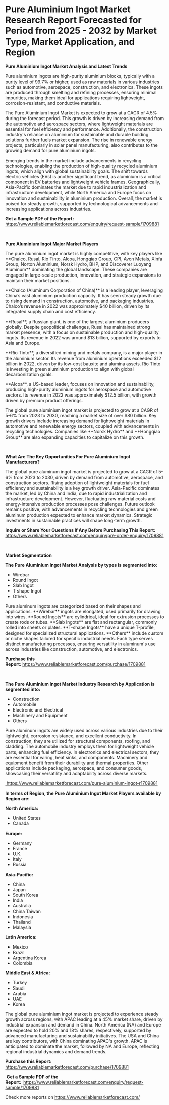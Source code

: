 <p><h1>Pure Aluminium Ingot Market Research Report Forecasted for Period from 2025 -  2032 by Market Type, Market Application, and Region</h1></p><p><strong>Pure Aluminium Ingot Market Analysis and Latest Trends</strong></p>
<p><p>Pure aluminium ingots are high-purity aluminium blocks, typically with a purity level of 99.7% or higher, used as raw materials in various industries such as automotive, aerospace, construction, and electronics. These ingots are produced through smelting and refining processes, ensuring minimal impurities, making them ideal for applications requiring lightweight, corrosion-resistant, and conductive materials.</p><p>The Pure Aluminium Ingot Market is expected to grow at a CAGR of 4.5% during the forecast period. This growth is driven by increasing demand from the automotive and aerospace sectors, where lightweight materials are essential for fuel efficiency and performance. Additionally, the construction industry's reliance on aluminium for sustainable and durable building solutions further fuels market expansion. The rise in renewable energy projects, particularly in solar panel manufacturing, also contributes to the growing demand for pure aluminium ingots.</p><p>Emerging trends in the market include advancements in recycling technologies, enabling the production of high-quality recycled aluminium ingots, which align with global sustainability goals. The shift towards electric vehicles (EVs) is another significant trend, as aluminium is a critical component in EV batteries and lightweight vehicle frames. Geographically, Asia-Pacific dominates the market due to rapid industrialization and infrastructure development, while North America and Europe focus on innovation and sustainability in aluminium production. Overall, the market is poised for steady growth, supported by technological advancements and increasing applications across industries.</p></p>
<p><strong>Get a Sample PDF of the Report:&nbsp;</strong> <a href="https://www.reliablemarketforecast.com/enquiry/request-sample/1709881?utm_campaign=2188&utm_medium=2&utm_source=Github&utm_content=ia&utm_term=25012025&utm_id=pure-aluminium-ingot">https://www.reliablemarketforecast.com/enquiry/request-sample/1709881</a></p>
<p>&nbsp;</p>
<p><strong>Pure Aluminium Ingot Major Market Players</strong></p>
<p><p>The pure aluminium ingot market is highly competitive, with key players like **Chalco, Rusal, Rio Tinto, Alcoa, Hongqiao Group, CPI, Avon Metals, Xinfa Group, Norton Aluminium, Norsk Hydro, BHP, and Discoverer Luoyang Aluminum** dominating the global landscape. These companies are engaged in large-scale production, innovation, and strategic expansions to maintain their market positions.</p><p>**Chalco (Aluminum Corporation of China)** is a leading player, leveraging China’s vast aluminium production capacity. It has seen steady growth due to rising demand in construction, automotive, and packaging industries. Chalco’s revenue in 2022 was approximately $40 billion, driven by its integrated supply chain and cost efficiency.</p><p>**Rusal**, a Russian giant, is one of the largest aluminium producers globally. Despite geopolitical challenges, Rusal has maintained strong market presence, with a focus on sustainable production and high-quality ingots. Its revenue in 2022 was around $13 billion, supported by exports to Asia and Europe.</p><p>**Rio Tinto**, a diversified mining and metals company, is a major player in the aluminium sector. Its revenue from aluminium operations exceeded $12 billion in 2022, driven by its low-cost bauxite and alumina assets. Rio Tinto is investing in green aluminium production to align with global decarbonization goals.</p><p>**Alcoa**, a US-based leader, focuses on innovation and sustainability, producing high-purity aluminium ingots for aerospace and automotive sectors. Its revenue in 2022 was approximately $12.5 billion, with growth driven by premium product offerings.</p><p>The global pure aluminium ingot market is projected to grow at a CAGR of 5-6% from 2023 to 2030, reaching a market size of over $80 billion. Key growth drivers include increasing demand for lightweight materials in automotive and renewable energy sectors, coupled with advancements in recycling technologies. Companies like **Norsk Hydro** and **Hongqiao Group** are also expanding capacities to capitalize on this growth.</p></p>
<p>&nbsp;</p>
<p><strong>What Are The Key Opportunities For Pure Aluminium Ingot Manufacturers?</strong></p>
<p><p>The global pure aluminum ingot market is projected to grow at a CAGR of 5-6% from 2023 to 2030, driven by demand from automotive, aerospace, and construction sectors. Rising adoption of lightweight materials for fuel efficiency and sustainability is a key growth driver. Asia-Pacific dominates the market, led by China and India, due to rapid industrialization and infrastructure development. However, fluctuating raw material costs and energy-intensive production processes pose challenges. Future outlook remains positive, with advancements in recycling technologies and green aluminum production expected to enhance market dynamics. Strategic investments in sustainable practices will shape long-term growth.</p></p>
<p><strong>Inquire or Share Your Questions If Any Before Purchasing This Report:</strong> <a href="https://www.reliablemarketforecast.com/enquiry/pre-order-enquiry/1709881?utm_campaign=2188&utm_medium=2&utm_source=Github&utm_content=ia&utm_term=25012025&utm_id=pure-aluminium-ingot">https://www.reliablemarketforecast.com/enquiry/pre-order-enquiry/1709881</a></p>
<p>&nbsp;</p>
<p><strong>Market Segmentation</strong></p>
<p><strong>The Pure Aluminium Ingot Market Analysis by types is segmented into:</strong></p>
<p><ul><li>Wirebar</li><li>Round Ingot</li><li>Slab Ingot</li><li>T shape Ingot</li><li>Others</li></ul></p>
<p><p>Pure aluminum ingots are categorized based on their shapes and applications. **Wirebar** ingots are elongated, used primarily for drawing into wires. **Round Ingots** are cylindrical, ideal for extrusion processes to create rods or tubes. **Slab Ingots** are flat and rectangular, commonly rolled into sheets or plates. **T-shape Ingots** have a unique T-profile, designed for specialized structural applications. **Others** include custom or niche shapes tailored for specific industrial needs. Each type serves distinct manufacturing processes, ensuring versatility in aluminum's use across industries like construction, automotive, and electronics.</p></p>
<p><strong>Purchase this Report:&nbsp;</strong><a href="https://www.reliablemarketforecast.com/purchase/1709881?utm_campaign=2188&utm_medium=2&utm_source=Github&utm_content=ia&utm_term=25012025&utm_id=pure-aluminium-ingot">https://www.reliablemarketforecast.com/purchase/1709881</a></p>
<p>&nbsp;</p>
<p><strong>The Pure Aluminium Ingot Market Industry Research by Application is segmented into:</strong></p>
<p><ul><li>Construction</li><li>Automobile</li><li>Electronic and Electrical</li><li>Machinery and Equipment</li><li>Others</li></ul></p>
<p><p>Pure aluminum ingots are widely used across various industries due to their lightweight, corrosion resistance, and excellent conductivity. In construction, they are utilized for structural components, roofing, and cladding. The automobile industry employs them for lightweight vehicle parts, enhancing fuel efficiency. In electronics and electrical sectors, they are essential for wiring, heat sinks, and components. Machinery and equipment benefit from their durability and thermal properties. Other applications include packaging, aerospace, and consumer goods, showcasing their versatility and adaptability across diverse markets.</p></p>
<p><a href="https://www.reliablemarketforecast.com/pure-aluminium-ingot-r1709881?utm_campaign=2188&utm_medium=2&utm_source=Github&utm_content=ia&utm_term=25012025&utm_id=pure-aluminium-ingot">&nbsp;https://www.reliablemarketforecast.com/pure-aluminium-ingot-r1709881</a></p>
<p><strong>In terms of Region, the Pure Aluminium Ingot Market Players available by Region are:</strong></p>
<p>
    <p> <strong> North America: </strong>
        <ul>
            <li>United States</li>
            <li>Canada</li>
        </ul>
        </p> 
    <p> <strong> Europe: </strong>
        <ul>
            <li>Germany</li>
            <li>France</li>
            <li>U.K.</li>
            <li>Italy</li>
            <li>Russia</li>
        </ul>
        </p> 
    <p> <strong> Asia-Pacific: </strong>
        <ul>
            <li>China</li>
            <li>Japan</li>
            <li>South Korea</li>
            <li>India</li>
            <li>Australia</li>
            <li>China Taiwan</li>
            <li>Indonesia</li>
            <li>Thailand</li>
            <li>Malaysia</li>
        </ul>
        </p> 
    <p> <strong> Latin America: </strong>
        <ul>
            <li>Mexico</li>
            <li>Brazil</li>
            <li>Argentina Korea</li>
            <li>Colombia</li>
        </ul>
        </p> 
    <p> <strong> Middle East & Africa: </strong>
        <ul>
            <li>Turkey</li>
            <li>Saudi</li>
            <li>Arabia</li>
            <li>UAE</li>
            <li>Korea</li>
        </ul>
    </p>
    </p>
<p><p>The global pure aluminium ingot market is projected to experience steady growth across regions, with APAC leading at a 45% market share, driven by industrial expansion and demand in China. North America (NA) and Europe are expected to hold 20% and 18% shares, respectively, supported by advanced manufacturing and sustainability initiatives. The USA and China are key contributors, with China dominating APAC's growth. APAC is anticipated to dominate the market, followed by NA and Europe, reflecting regional industrial dynamics and demand trends.</p></p>
<p><strong>Purchase this Report: </strong><a href="https://www.reliablemarketforecast.com/purchase/1709881?utm_campaign=2188&utm_medium=2&utm_source=Github&utm_content=ia&utm_term=25012025&utm_id=pure-aluminium-ingot">https://www.reliablemarketforecast.com/purchase/1709881</a></p>
<p>&nbsp;<strong>Get a Sample PDF of the Report:&nbsp;&nbsp;</strong><a href="https://www.reliablemarketforecast.com/enquiry/request-sample/1709881?utm_campaign=2188&utm_medium=2&utm_source=Github&utm_content=ia&utm_term=25012025&utm_id=pure-aluminium-ingot">https://www.reliablemarketforecast.com/enquiry/request-sample/1709881</a></p>
<p><strong></strong></p>
<p>Check more reports on <a href="https://www.reliablemarketforecast.com/?utm_campaign=2188&utm_medium=2&utm_source=Github&utm_content=ia&utm_term=25012025&utm_id=pure-aluminium-ingot">https://www.reliablemarketforecast.com/</a></p>
